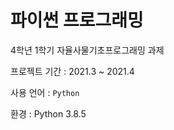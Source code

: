 # 파이썬 프로그래밍

4학년 1학기 자율사물기초프로그래밍 과제

프로젝트 기간 : 2021.3 ~ 2021.4

사용 언어 : ```Python```

환경 : Python 3.8.5
